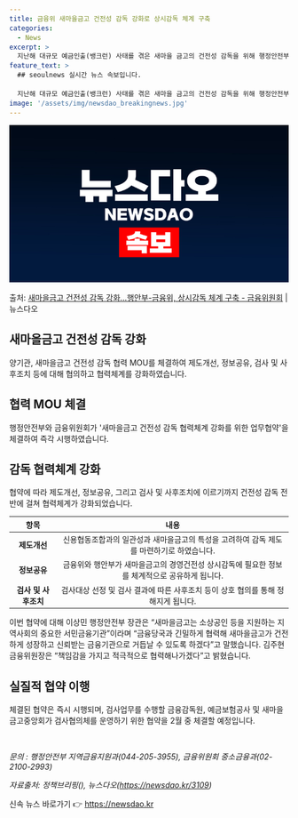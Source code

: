 ```yaml
---
title: 금융위 새마을금고 건전성 감독 강화로 상시감독 체계 구축
categories:
  - News
excerpt: >
  지난해 대규모 예금인출(뱅크런) 사태를 겪은 새마을 금고의 건전성 감독을 위해 행정안전부와 금융위원회가 맞손…
feature_text: >
  ## seoulnews 실시간 뉴스 속보입니다.

  지난해 대규모 예금인출(뱅크런) 사태를 겪은 새마을 금고의 건전성 감독을 위해 행정안전부와 금융위원회가 맞손…
image: '/assets/img/newsdao_breakingnews.jpg'
---
```


![뉴스다오 속보](/assets/img/newsdao_breakingnews.jpg)

<p>출처: <a href="https://newsdao.kr/3109" rel="dofollow">새마을금고 건전성 감독 강화…행안부-금융위, 상시감독 체계 구축 - 금융위원회</a> | 뉴스다오</p>

<h2 data-ke-size="size26">새마을금고 건전성 감독 강화</h2>
<p data-ke-size="size16">양기관, 새마을금고 건전성 감독 협력 MOU를 체결하여 제도개선, 정보공유, 검사 및 사후조치 등에 대해 협의하고 협력체계를 강화하였습니다. </p>

<h2 data-ke-size="size24">협력 MOU 체결</h2>
<p data-ke-size="size16">행정안전부와 금융위원회가 '새마을금고 건전성 감독 협력체계 강화를 위한 업무협약'을 체결하여 즉각 시행하였습니다. </p>

<h2 data-ke-size="size24">감독 협력체계 강화</h2>
<p data-ke-size="size16">협약에 따라 제도개선, 정보공유, 그리고 검사 및 사후조치에 이르기까지 건전성 감독 전반에 걸쳐 협력체계가 강화되었습니다.</p>

<table>
<thead>
<tr>
<th style="text-align: center;">항목</th>
<th style="text-align: center;">내용</th>
</tr>
</thead>
<tbody>
<tr>
<td style="text-align: center;"><b>제도개선</b></td>
<td style="text-align: center;">신용협동조합과의 일관성과 새마을금고의 특성을 고려하여 감독 제도를 마련하기로 하였습니다.</td>
</tr>
<tr>
<td style="text-align: center;"><b>정보공유</b></td>
<td style="text-align: center;">금융위와 행안부가 새마을금고의 경영건전성 상시감독에 필요한 정보를 체계적으로 공유하게 됩니다.</td>
</tr>
<tr>
<td style="text-align: center;"><b>검사 및 사후조치</b></td>
<td style="text-align: center;">검사대상 선정 및 검사 결과에 따른 사후조치 등이 상호 협의를 통해 정해지게 됩니다.</td>
</tr>
</tbody>
</table>

<p data-ke-size="size16">이번 협약에 대해 이상민 행정안전부 장관은 “새마을금고는 소상공인 등을 지원하는 지역사회의 중요한 서민금융기관”이라며 “금융당국과 긴밀하게 협력해 새마을금고가 건전하게 성장하고 신뢰받는 금융기관으로 거듭날 수 있도록 하겠다”고 말했습니다. 김주현 금융위원장은 “책임감을 가지고 적극적으로 협력해나가겠다”고 밝혔습니다.</p>

<h2 data-ke-size="size24">실질적 협약 이행</h2>
<p data-ke-size="size16">체결된 협약은 즉시 시행되며, 검사업무를 수행할 금융감독원, 예금보험공사 및 새마을금고중앙회가 검사협의체를 운영하기 위한 협약을 2월 중 체결할 예정입니다.</p>

<p data-ke-size="size16">&nbsp;</p>

<p data-ke-size="size16"><i>문의 : 행정안전부 지역금융지원과(044-205-3955), 금융위원회 중소금융과(02-2100-2993)</i></p>
<p data-ke-size="size16"><i>자료출처: 정책브리핑(), 뉴스다오(<a href="https://newsdao.kr/3109">https://newsdao.kr/3109</a>)</i></p> 

신속 뉴스 바로가기 👉 <a href="https://newsdao.kr" rel="dofollow">https://newsdao.kr</a>


